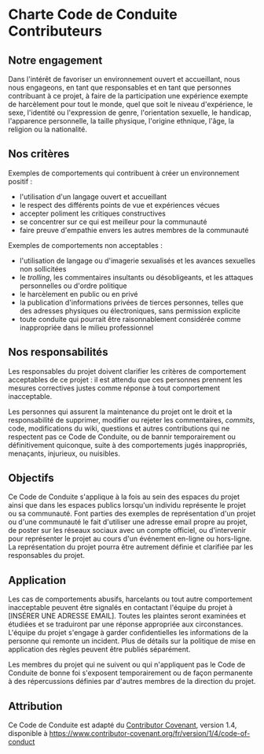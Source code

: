 # Charte Code de Conduite Contributeurs

## Notre engagement

Dans l'intérêt de favoriser un environnement ouvert et accueillant, nous nous
engageons, en tant que responsables et en tant que personnes contribuant à ce
projet, à faire de la participation une expérience exempte de harcèlement pour
tout le monde, quel que soit le niveau d'expérience, le sexe, l'identité ou
l'expression de genre, l'orientation sexuelle, le handicap, l'apparence
personnelle, la taille physique, l'origine ethnique, l'âge, la religion ou la
nationalité.

## Nos critères

Exemples de comportements qui contribuent à créer un environnement positif :

* l'utilisation d'un langage ouvert et accueillant
* le respect des différents points de vue et expériences vécues
* accepter poliment les critiques constructives
* se concentrer sur ce qui est meilleur pour la communauté
* faire preuve d'empathie envers les autres membres de la communauté

Exemples de comportements non acceptables :

* l'utilisation de langage ou d'imagerie sexualisés et les avances sexuelles non
  sollicitées
* le _trolling_, les commentaires insultants ou désobligeants, et les attaques
  personnelles ou d'ordre politique
* le harcèlement en public ou en privé
* la publication d'informations privées de tierces personnes, telles que des
  adresses physiques ou électroniques, sans permission explicite
* toute conduite qui pourrait être raisonnablement considérée comme inappropriée
  dans le milieu professionnel

## Nos responsabilités

Les responsables du projet doivent clarifier les critères de comportement
acceptables de ce projet : il est attendu que ces personnes prennent les
mesures correctives justes comme réponse à tout comportement inacceptable.

Les personnes qui assurent la maintenance du projet ont le droit et la
responsabilité de supprimer, modifier ou rejeter les commentaires, _commits_,
code, modifications du wiki, questions et autres contributions qui ne respectent
pas ce Code de Conduite, ou de bannir temporairement ou définitivement
quiconque, suite à des comportements jugés inappropriés, menaçants, injurieux,
ou nuisibles.

## Objectifs

Ce Code de Conduite s'applique à la fois au sein des espaces du projet ainsi que
dans les espaces publics lorsqu'un individu représente le projet ou sa
communauté. Font parties des exemples de représentation d'un projet ou d'une
communauté le fait d'utiliser une adresse email propre au projet, de poster sur
les réseaux sociaux avec un compte officiel, ou d'intervenir pour représenter le
projet au cours d'un événement en-ligne ou hors-ligne. La représentation du
projet pourra être autrement définie et clarifiée par les responsables du
projet.

## Application

Les cas de comportements abusifs, harcelants ou tout autre comportement
inacceptable peuvent être signalés en contactant l'équipe du projet à
[INSÉRER UNE ADRESSE EMAIL]. Toutes les plaintes seront examinées et étudiées
et se traduiront par une réponse appropriée aux
circonstances. L'équipe du projet s'engage à garder confidentielles les
informations de la personne qui remonte un incident. Plus de détails sur
la politique de mise en application des règles peuvent être publiés séparément.

Les membres du projet qui ne suivent ou qui n'appliquent pas le Code de
Conduite de bonne foi s'exposent temporairement ou de façon permanente à des
répercussions définies par d'autres membres de la direction du projet.

## Attribution

Ce Code de Conduite est adapté du
[Contributor Covenant](https://www.contributor-covenant.org), version 1.4,
disponible à
<https://www.contributor-covenant.org/fr/version/1/4/code-of-conduct>

